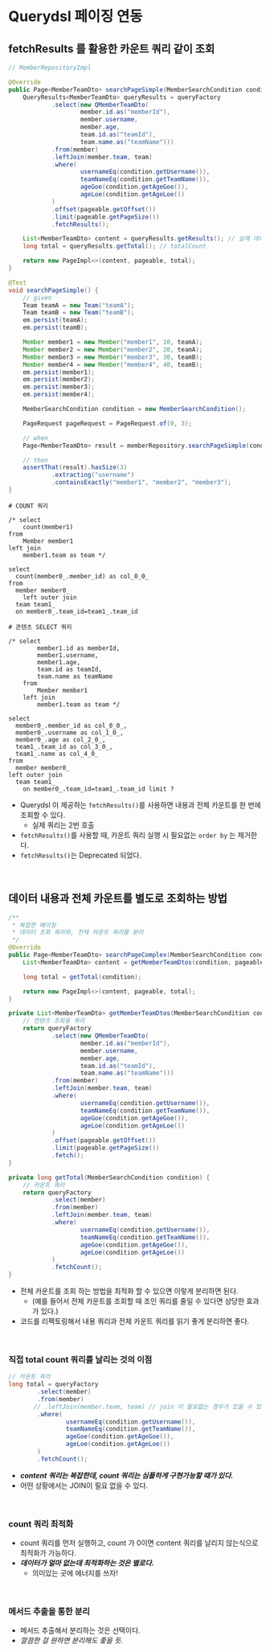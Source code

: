 # Querydsl 페이징 연동

## fetchResults 를 활용한 카운트 쿼리 같이 조회

```java
// MemberRepositoryImpl

@Override
public Page<MemberTeamDto> searchPageSimple(MemberSearchCondition condition, Pageable pageable) {
    QueryResults<MemberTeamDto> queryResults = queryFactory
            .select(new QMemberTeamDto(
                    member.id.as("memberId"),
                    member.username,
                    member.age,
                    team.id.as("teamId"),
                    team.name.as("teamName")))
            .from(member)
            .leftJoin(member.team, team)
            .where(
                    usernameEq(condition.getUsername()),
                    teamNameEq(condition.getTeamName()),
                    ageGoe(condition.getAgeGoe()),
                    ageLoe(condition.getAgeLoe())
            )
            .offset(pageable.getOffset())
            .limit(pageable.getPageSize())
            .fetchResults();

    List<MemberTeamDto> content = queryResults.getResults(); // 실제 데이터
    long total = queryResults.getTotal(); // totalCount

    return new PageImpl<>(content, pageable, total);
}
```

```java
@Test
void searchPageSimple() {
    // given
    Team teamA = new Team("teamA");
    Team teamB = new Team("teamB");
    em.persist(teamA);
    em.persist(teamB);

    Member member1 = new Member("member1", 10, teamA);
    Member member2 = new Member("member2", 20, teamA);
    Member member3 = new Member("member3", 30, teamB);
    Member member4 = new Member("member4", 40, teamB);
    em.persist(member1);
    em.persist(member2);
    em.persist(member3);
    em.persist(member4);

    MemberSearchCondition condition = new MemberSearchCondition();

    PageRequest pageRequest = PageRequest.of(0, 3);

    // when
    Page<MemberTeamDto> result = memberRepository.searchPageSimple(condition, pageRequest);

    // then
    assertThat(result).hasSize(3)
            .extracting("username")
            .containsExactly("member1", "member2", "member3");
}
```

```mysql
# COUNT 쿼리

/* select
    count(member1) 
from
    Member member1   
left join
    member1.team as team */

select
  count(member0_.member_id) as col_0_0_
from
  member member0_
    left outer join
  team team1_
  on member0_.team_id=team1_.team_id
  
# 콘텐츠 SELECT 쿼리 

/* select
        member1.id as memberId,
        member1.username,
        member1.age,
        team.id as teamId,
        team.name as teamName 
    from
        Member member1   
    left join
        member1.team as team */

select
  member0_.member_id as col_0_0_,
  member0_.username as col_1_0_,
  member0_.age as col_2_0_,
  team1_.team_id as col_3_0_,
  team1_.name as col_4_0_
from
  member member0_
left outer join
  team team1_
    on member0_.team_id=team1_.team_id limit ?
```

- Querydsl 이 제공하는 `fetchResults()`를 사용하면 내용과 전체 카운트를 한 번에 조회할 수 있다.
  - 실제 쿼리는 2번 호출
- `fetchResults()`를 사용할 때, 카운트 쿼리 실행 시 필요없는 `order by` 는 제거한다. 
- `fetchResults()`는 Deprecated 되었다.

<br>

## 데이터 내용과 전체 카운트를 별도로 조회하는 방법 

```java
/**
 * 복잡한 페이징
 * 데이터 조회 쿼리와, 전체 카운트 쿼리를 분리
 */
@Override
public Page<MemberTeamDto> searchPageComplex(MemberSearchCondition condition, Pageable pageable) {
    List<MemberTeamDto> content = getMemberTeamDtos(condition, pageable);

    long total = getTotal(condition);

    return new PageImpl<>(content, pageable, total);
}

private List<MemberTeamDto> getMemberTeamDtos(MemberSearchCondition condition, Pageable pageable) {
    // 컨텐츠 조회용 쿼리
    return queryFactory
            .select(new QMemberTeamDto(
                    member.id.as("memberId"),
                    member.username,
                    member.age,
                    team.id.as("teamId"),
                    team.name.as("teamName")))
            .from(member)
            .leftJoin(member.team, team)
            .where(
                    usernameEq(condition.getUsername()),
                    teamNameEq(condition.getTeamName()),
                    ageGoe(condition.getAgeGoe()),
                    ageLoe(condition.getAgeLoe())
            )
            .offset(pageable.getOffset())
            .limit(pageable.getPageSize())
            .fetch();
}

private long getTotal(MemberSearchCondition condition) {
    // 카운트 쿼리
    return queryFactory
            .select(member)
            .from(member)
            .leftJoin(member.team, team)
            .where(
                    usernameEq(condition.getUsername()),
                    teamNameEq(condition.getTeamName()),
                    ageGoe(condition.getAgeGoe()),
                    ageLoe(condition.getAgeLoe())
            )
            .fetchCount();
}
```

- 전체 카운트를 조회 하는 방법을 최적화 할 수 있으면 이렇게 분리하면 된다. 
  - (예를 들어서 전체 카운트를 조회할 때 조인 쿼리를 줄일 수 있다면 상당한 효과가 있다.)
- 코드를 리펙토링해서 내용 쿼리과 전체 카운트 쿼리를 읽기 좋게 분리하면 좋다.


<br>

### 직접 total count 쿼리를 날리는 것의 이점

```java
// 카운트 쿼리
long total = queryFactory
        .select(member)
        .from(member)
       // .leftJoin(member.team, team) // join 이 필요없는 경우가 있을 수 있다.
        .where(
                usernameEq(condition.getUsername()),
                teamNameEq(condition.getTeamName()),
                ageGoe(condition.getAgeGoe()),
                ageLoe(condition.getAgeLoe())
        )
        .fetchCount();
```

- **_content 쿼리는 복잡한데, count 쿼리는 심플하게 구현가능할 때가 있다._**
- 어떤 상황에서는 JOIN이 필요 없을 수 있다.

<br>

### count 쿼리 최적화

- count 쿼리를 먼저 실행하고, count 가 0이면 content 쿼리를 날리지 않는식으로 최적화가 가능하다.
- **_데이터가 얼마 없는데 최적화하는 것은 별로다._**
  - 의미있는 곳에 에너지를 쓰자!

<br>

### 메서드 추출을 통한 분리

- 메서드 추출해서 분리하는 것은 선택이다.
- _깔끔한 걸 원하면 분리해도 좋을 듯._
